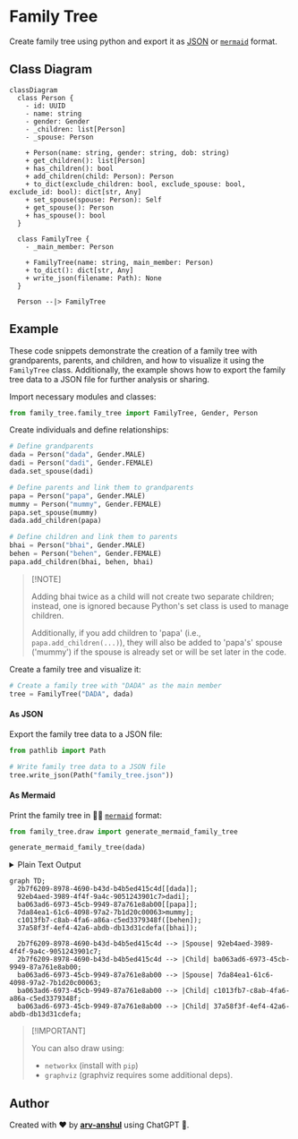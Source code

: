 # Family Tree

Create family tree using python and export it as [JSON](#as-json) or [`mermaid`](#as-mermaid) format.

<!-- TODO: Add badges after creating a CLI tool using python. -->

## Class Diagram

```mermaid
classDiagram
  class Person {
    - id: UUID
    - name: string
    - gender: Gender
    - _children: list[Person]
    - _spouse: Person

    + Person(name: string, gender: string, dob: string)
    + get_children(): list[Person]
    + has_children(): bool
    + add_children(child: Person): Person
    + to_dict(exclude_children: bool, exclude_spouse: bool, exclude_id: bool): dict[str, Any]
    + set_spouse(spouse: Person): Self
    + get_spouse(): Person
    + has_spouse(): bool
  }

  class FamilyTree {
    - _main_member: Person

    + FamilyTree(name: string, main_member: Person)
    + to_dict(): dict[str, Any]
    + write_json(filename: Path): None
  }

  Person --|> FamilyTree
```

## Example

These code snippets demonstrate the creation of a family tree with grandparents, parents, and children, and how to visualize it using the `FamilyTree` class. Additionally, the example shows how to export the family tree data to a JSON file for further analysis or sharing.

Import necessary modules and classes:

```python
from family_tree.family_tree import FamilyTree, Gender, Person
```

Create individuals and define relationships:

```python
# Define grandparents
dada = Person("dada", Gender.MALE)
dadi = Person("dadi", Gender.FEMALE)
dada.set_spouse(dadi)

# Define parents and link them to grandparents
papa = Person("papa", Gender.MALE)
mummy = Person("mummy", Gender.FEMALE)
papa.set_spouse(mummy)
dada.add_children(papa)

# Define children and link them to parents
bhai = Person("bhai", Gender.MALE)
behen = Person("behen", Gender.FEMALE)
papa.add_children(bhai, behen, bhai)
```

> \[!NOTE\]
>
> Adding bhai twice as a child will not create two separate children; instead, one is ignored because Python's set class is used to manage children.
>
> Additionally, if you add children to 'papa' (i.e., `papa.add_children(...)`), they will also be added to 'papa's' spouse ('mummy') if the spouse is already set or will be set later in the code.

Create a family tree and visualize it:

```python
# Create a family tree with "DADA" as the main member
tree = FamilyTree("DADA", dada)
```

#### As JSON

Export the family tree data to a JSON file:

```python
from pathlib import Path

# Write family tree data to a JSON file
tree.write_json(Path("family_tree.json"))
```

#### As Mermaid

Print the family tree in 🧜‍♀️ [`mermaid`](https://mermaid.js.org) format:

```python
from family_tree.draw import generate_mermaid_family_tree

generate_mermaid_family_tree(dada)
```

<details>
<summary>Plain Text Output</summary>

```
graph TD;
  2b7f6209-8978-4690-b43d-b4b5ed415c4d[[dada]];
  92eb4aed-3989-4f4f-9a4c-9051243901c7>dadi];
  ba063ad6-6973-45cb-9949-87a761e8ab00[[papa]];
  7da84ea1-61c6-4098-97a2-7b1d20c00063>mummy];
  c1013fb7-c8ab-4fa6-a86a-c5ed3379348f([behen]);
  37a58f3f-4ef4-42a6-abdb-db13d31cdefa([bhai]);

  2b7f6209-8978-4690-b43d-b4b5ed415c4d --> |Spouse| 92eb4aed-3989-4f4f-9a4c-9051243901c7;
  2b7f6209-8978-4690-b43d-b4b5ed415c4d --> |Child| ba063ad6-6973-45cb-9949-87a761e8ab00;
  ba063ad6-6973-45cb-9949-87a761e8ab00 --> |Spouse| 7da84ea1-61c6-4098-97a2-7b1d20c00063;
  ba063ad6-6973-45cb-9949-87a761e8ab00 --> |Child| c1013fb7-c8ab-4fa6-a86a-c5ed3379348f;
  ba063ad6-6973-45cb-9949-87a761e8ab00 --> |Child| 37a58f3f-4ef4-42a6-abdb-db13d31cdefa;
```

</details>

```mermaid
graph TD;
  2b7f6209-8978-4690-b43d-b4b5ed415c4d[[dada]];
  92eb4aed-3989-4f4f-9a4c-9051243901c7>dadi];
  ba063ad6-6973-45cb-9949-87a761e8ab00[[papa]];
  7da84ea1-61c6-4098-97a2-7b1d20c00063>mummy];
  c1013fb7-c8ab-4fa6-a86a-c5ed3379348f([behen]);
  37a58f3f-4ef4-42a6-abdb-db13d31cdefa([bhai]);

  2b7f6209-8978-4690-b43d-b4b5ed415c4d --> |Spouse| 92eb4aed-3989-4f4f-9a4c-9051243901c7;
  2b7f6209-8978-4690-b43d-b4b5ed415c4d --> |Child| ba063ad6-6973-45cb-9949-87a761e8ab00;
  ba063ad6-6973-45cb-9949-87a761e8ab00 --> |Spouse| 7da84ea1-61c6-4098-97a2-7b1d20c00063;
  ba063ad6-6973-45cb-9949-87a761e8ab00 --> |Child| c1013fb7-c8ab-4fa6-a86a-c5ed3379348f;
  ba063ad6-6973-45cb-9949-87a761e8ab00 --> |Child| 37a58f3f-4ef4-42a6-abdb-db13d31cdefa;
```

> \[!IMPORTANT\]
>
> You can also draw using:
>
> - `networkx` (install with `pip`)
> - `graphviz` (graphviz requires some additional deps).

## Author

Created with ❤️ by [**arv-anshul**][arv-anshul] using ChatGPT 🤖.

[arv-anshul]: https://github.com/arv-anshul

